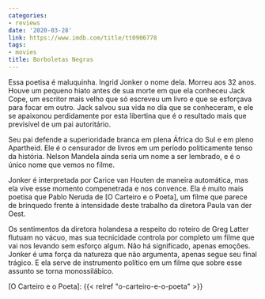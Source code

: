 ```yaml
---
categories:
- reviews
date: '2020-03-28'
link: https://www.imdb.com/title/tt0906778
tags:
- movies
title: Borboletas Negras
---
```


Essa poetisa é maluquinha. Ingrid Jonker o nome dela. Morreu aos 32 anos. Houve um pequeno hiato antes de sua morte em que ela conheceu Jack Cope, um escritor mais velho que só escreveu um livro e que se esforçava para focar em outro. Jack salvou sua vida no dia que se conheceram, e ele se apaixonou perdidamente por esta libertina que é o resultado mais que previsível de um pai autoritário.

Seu pai defende a superioridade branca em plena África do Sul e em pleno Apartheid. Ele é o censurador de livros em um período politicamente tenso da história. Nelson Mandela ainda seria um nome a ser lembrado, e é o único nome que vemos no filme.

Jonker é interpretada por Carice van Houten de maneira automática, mas ela vive esse momento compenetrada e nos convence. Ela é muito mais poetisa que Pablo Neruda de [O Carteiro e o Poeta], um filme que parece de brinquedo frente à intensidade deste trabalho da diretora Paula van der Oest.

Os sentimentos da diretora holandesa a respeito do roteiro de Greg Latter flutuam no vácuo, mas sua tecnicidade controla por completo um filme que vai nos levando sem esforço algum. Não há significado, apenas emoções. Jonker é uma força da natureza que não argumenta, apenas segue seu final trágico. E ela serve de instrumento político em um filme que sobre esse assunto se torna monossilábico.

[O Carteiro e o Poeta]: {{< relref "o-carteiro-e-o-poeta" >}}